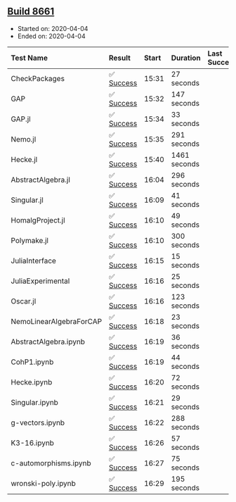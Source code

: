 ## [Build 8661](https://oscarci.mathematik.uni-kl.de/job/oscar/8661/)

* Started on: 2020-04-04
* Ended on: 2020-04-04

| Test Name    | Result | Start | Duration | Last Success | First Failure |
|:-------------|:-------|:------|:---------|:-------------|:--------------|
| CheckPackages | ✅ [Success](https://oscarci.mathematik.uni-kl.de/job/oscar/8661/artifact/logs/build-8661/CheckPackages.log) | 15:31 | 27 seconds |  |  |
| GAP | ✅ [Success](https://oscarci.mathematik.uni-kl.de/job/oscar/8661/artifact/logs/build-8661/GAP.log) | 15:32 | 147 seconds |  |  |
| GAP.jl | ✅ [Success](https://oscarci.mathematik.uni-kl.de/job/oscar/8661/artifact/logs/build-8661/GAP.jl.log) | 15:34 | 33 seconds |  |  |
| Nemo.jl | ✅ [Success](https://oscarci.mathematik.uni-kl.de/job/oscar/8661/artifact/logs/build-8661/Nemo.jl.log) | 15:35 | 291 seconds |  |  |
| Hecke.jl | ✅ [Success](https://oscarci.mathematik.uni-kl.de/job/oscar/8661/artifact/logs/build-8661/Hecke.jl.log) | 15:40 | 1461 seconds |  |  |
| AbstractAlgebra.jl | ✅ [Success](https://oscarci.mathematik.uni-kl.de/job/oscar/8661/artifact/logs/build-8661/AbstractAlgebra.jl.log) | 16:04 | 296 seconds |  |  |
| Singular.jl | ✅ [Success](https://oscarci.mathematik.uni-kl.de/job/oscar/8661/artifact/logs/build-8661/Singular.jl.log) | 16:09 | 41 seconds |  |  |
| HomalgProject.jl | ✅ [Success](https://oscarci.mathematik.uni-kl.de/job/oscar/8661/artifact/logs/build-8661/HomalgProject.jl.log) | 16:10 | 49 seconds |  |  |
| Polymake.jl | ✅ [Success](https://oscarci.mathematik.uni-kl.de/job/oscar/8661/artifact/logs/build-8661/Polymake.jl.log) | 16:10 | 300 seconds |  |  |
| JuliaInterface | ✅ [Success](https://oscarci.mathematik.uni-kl.de/job/oscar/8661/artifact/logs/build-8661/JuliaInterface.log) | 16:15 | 15 seconds |  |  |
| JuliaExperimental | ✅ [Success](https://oscarci.mathematik.uni-kl.de/job/oscar/8661/artifact/logs/build-8661/JuliaExperimental.log) | 16:16 | 25 seconds |  |  |
| Oscar.jl | ✅ [Success](https://oscarci.mathematik.uni-kl.de/job/oscar/8661/artifact/logs/build-8661/Oscar.jl.log) | 16:16 | 123 seconds |  |  |
| NemoLinearAlgebraForCAP | ✅ [Success](https://oscarci.mathematik.uni-kl.de/job/oscar/8661/artifact/logs/build-8661/NemoLinearAlgebraForCAP.log) | 16:18 | 23 seconds |  |  |
| AbstractAlgebra.ipynb | ✅ [Success](https://oscarci.mathematik.uni-kl.de/job/oscar/8661/artifact/logs/build-8661/AbstractAlgebra.ipynb.log) | 16:19 | 36 seconds |  |  |
| CohP1.ipynb | ✅ [Success](https://oscarci.mathematik.uni-kl.de/job/oscar/8661/artifact/logs/build-8661/CohP1.ipynb.log) | 16:19 | 44 seconds |  |  |
| Hecke.ipynb | ✅ [Success](https://oscarci.mathematik.uni-kl.de/job/oscar/8661/artifact/logs/build-8661/Hecke.ipynb.log) | 16:20 | 72 seconds |  |  |
| Singular.ipynb | ✅ [Success](https://oscarci.mathematik.uni-kl.de/job/oscar/8661/artifact/logs/build-8661/Singular.ipynb.log) | 16:21 | 29 seconds |  |  |
| g-vectors.ipynb | ✅ [Success](https://oscarci.mathematik.uni-kl.de/job/oscar/8661/artifact/logs/build-8661/g-vectors.ipynb.log) | 16:22 | 288 seconds |  |  |
| K3-16.ipynb | ✅ [Success](https://oscarci.mathematik.uni-kl.de/job/oscar/8661/artifact/logs/build-8661/K3-16.ipynb.log) | 16:26 | 57 seconds |  |  |
| c-automorphisms.ipynb | ✅ [Success](https://oscarci.mathematik.uni-kl.de/job/oscar/8661/artifact/logs/build-8661/c-automorphisms.ipynb.log) | 16:27 | 75 seconds |  |  |
| wronski-poly.ipynb | ✅ [Success](https://oscarci.mathematik.uni-kl.de/job/oscar/8661/artifact/logs/build-8661/wronski-poly.ipynb.log) | 16:29 | 195 seconds |  |  |
